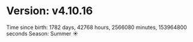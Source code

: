 # Version: v4.10.16
Time since birth: 1782 days, 42768 hours, 2566080 minutes, 153964800 seconds
Season: Summer ☀️
